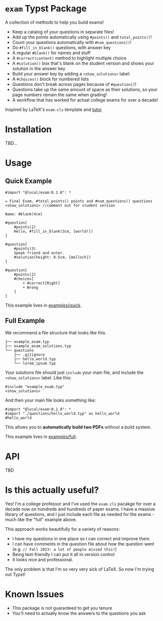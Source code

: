 # `exam` Typst Package

A collection of methods to help you build exams!

* Keep a catalog of your questions in separate files!
* Add up the points automatically using `#points()` and `total_points()`!
* Count your questions automatically with `#num_questions()`!
* Do `#fill_in_blank()` questions, with answer key
* A regular `#blank()` for names and stuff
* A `#correct(content)` method to highlight multiple choice
* A `#solution()` box that's blank on the student version and shows your solution in the answer key
* Build your answer key by adding a `<show_solutions>` label.
* A `#choices()` block for numbered lists
* Questions don't break across pages because of `#question[]`!
* Questions take up the same amount of space as their solutions, so your page numbers remain the same when grading!
* A workflow that has worked for actual college exams for over a decade!

Inspired by LaTeX's `exam.cls` template and [tutor](https://github.com/rangerjo/tutor)

# Installation

TBD...

# Usage

## Quick Example

```typst
#import "@local/exam:0.1.0": *

= Final Exam, #total_points() points and #num_questions() questions
<show_solutions> //comment out for student version

Name: #blank(4cm)

#question[
	#points(2)
	Hello, #fill_in_blank(3cm, [world!])
]

#question[
	#points(3)
	Speak friend and enter.
	#solution(height: 0.5cm, [melloch])
]

#question[
	#points(2)
	#choices[
		+ #correct[Right]
		+ Wrong
	]
]
```

This example lives in [examples/quick](examples/quick).

## Full Example

We recommend a file structure that looks like this.

```
├── example_exam.typ
├── example_exam_solutions.typ
└── questions
	├── .gitignore
    ├── hello_world.typ
    └── lorem_ipsum.typ
```

Your solutions file should just `include` your main file, and include the `<show_solutions>` label. Like this:

```typst
#include "example_exam.typ"
<show_solutions>
```

And then your main file looks something like:

```
#import "@local/exam:0.1.0": *
#import "./questions/hello_world.typ" as hello_world
#hello_world
```

This allows you to **automatically build two PDFs** without a build system.

This example lives in [examples/full](examples/full).

# API

TBD

# Is this actually useful?

Yes! I'm a college professor and I've used the `exam.cls` pacakge for over a decade now on hundreds and hundreds of paper exams. I have a massive library of questions, and I just include each file as needed for the exams - much like the "full" example above.

This approach works beautifully for a variety of reasons:
* I have my questions in one place so I can correct and improve them.
* I can have comments in the question file about how the question went (e.g. `// Fall 2023: a lot of people missed this!`)
* Being text-friendly I can put it all in version control
* It looks nice and professional.

The only problem is that I'm so very very sick of LaTeX. So now I'm trying out Typst!

# Known Issues

* This package is not guaranteed to get you tenure
* You'll need to actually know the answers to the questions you ask